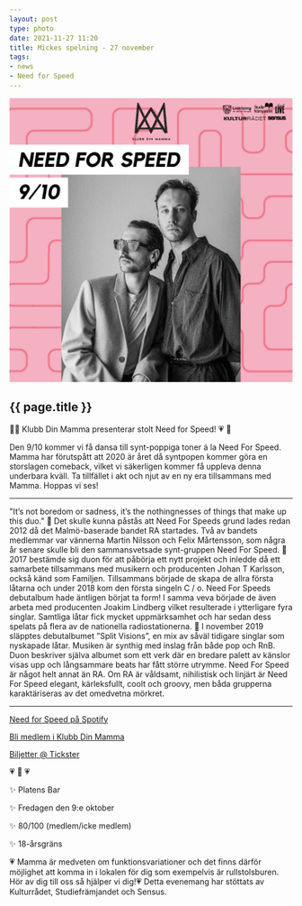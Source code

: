 ```yaml
---
layout: post
type: photo
date: 2021-11-27 11:20
title: Mickes spelning - 27 november 
tags:
- news
- Need for Speed
---
```


<img class="news-photo" src="/assets/img/NeedforSpeed_Pressbild.jpg" alt="{{ page.title }}" />

## {{ page.title }}

🌹💗 Klubb Din Mamma presenterar stolt Need for Speed! 💗 🌹

Den 9/10 kommer vi få dansa till synt-poppiga toner á la Need For Speed. Mamma har förutspått att 2020 är året då syntpopen kommer göra en storslagen comeback, vilket vi säkerligen kommer få uppleva denna underbara kväll. Ta tillfället i akt och njut av en ny era tillsammans med Mamma. Hoppas vi ses!

-----------------------------------------------------------------------

"It’s not boredom or sadness, it’s the nothingnesses of things that make up this duo."
🌹 Det skulle kunna påstås att Need For Speeds grund lades redan 2012 då det Malmö-baserade bandet RA startades. Två av bandets medlemmar var vännerna Martin Nilsson och Felix Mårtensson, som några år senare skulle bli den sammansvetsade synt-gruppen Need For Speed.
🌹 2017 bestämde sig duon för att påbörja ett nytt projekt och inledde då ett samarbete tillsammans med musikern och producenten Johan T Karlsson, också känd som Familjen. Tillsammans började de skapa de allra första låtarna och under 2018 kom den första singeln C / o. Need For Speeds debutalbum hade äntligen börjat ta form! I samma veva började de även arbeta med producenten Joakim Lindberg vilket resulterade i ytterligare fyra singlar. Samtliga låtar fick mycket uppmärksamhet och har sedan dess spelats på flera av de nationella radiostationerna.
🌹 I november 2019 släpptes debutalbumet ”Split Visions”, en mix av såväl tidigare singlar som nyskapade låtar. Musiken är synthig med inslag från både pop och RnB. Duon beskriver själva albumet som ett verk där en bredare palett av känslor visas upp och långsammare beats har fått större utrymme. Need For Speed är något helt annat än RA. Om RA är våldsamt, nihilistisk och linjärt är Need For Speed elegant, kärleksfullt, coolt och groovy, men båda grupperna karaktäriseras av det omedvetna mörkret.

----------------------------------------------------------------------

[Need for Speed på Spotify](https://open.spotify.com/artist/1Dtses9ARjOholLUpr0rMN?si=g4Z33xN6Rr6oLHj3hbxMzQ)  

[Bli medlem i Klubb Din Mamma](http://klubbdinmamma.com/member/)  

[Biljetter @ Tickster](https://secure.tickster.com/sv/a7acrdk2hv34fd0/products)  

💗 🌹 💗 

✨ Platens Bar

✨ Fredagen den 9:e oktober

✨ 80/100 (medlem/icke medlem)

✨ 18-årsgräns


💗 Mamma är medveten om funktionsvariationer och det finns därför möjlighet att komma in i lokalen för dig som exempelvis är rullstolsburen. Hör av dig till oss så hjälper vi dig!💗
Detta evenemang har stöttats av Kulturrådet, Studiefrämjandet och Sensus.






